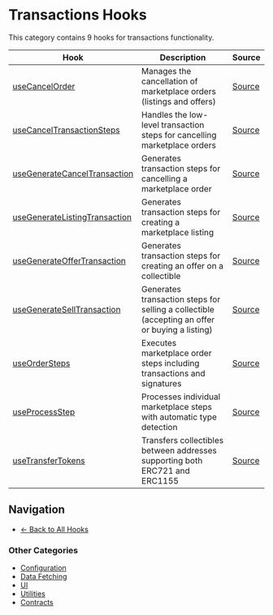 # Transactions Hooks

This category contains 9 hooks for transactions functionality.

| Hook | Description | Source |
|------|-------------|--------|
| [useCancelOrder](./useCancelOrder.md) | Manages the cancellation of marketplace orders (listings and offers) | [Source](../../../react/hooks/transactions/useCancelOrder.tsx) |
| [useCancelTransactionSteps](./useCancelTransactionSteps.md) | Handles the low-level transaction steps for cancelling marketplace orders | [Source](../../../react/hooks/transactions/useCancelTransactionSteps.tsx) |
| [useGenerateCancelTransaction](./useGenerateCancelTransaction.md) | Generates transaction steps for cancelling a marketplace order | [Source](../../../react/hooks/transactions/useGenerateCancelTransaction.tsx) |
| [useGenerateListingTransaction](./useGenerateListingTransaction.md) | Generates transaction steps for creating a marketplace listing | [Source](../../../react/hooks/transactions/useGenerateListingTransaction.tsx) |
| [useGenerateOfferTransaction](./useGenerateOfferTransaction.md) | Generates transaction steps for creating an offer on a collectible | [Source](../../../react/hooks/transactions/useGenerateOfferTransaction.tsx) |
| [useGenerateSellTransaction](./useGenerateSellTransaction.md) | Generates transaction steps for selling a collectible (accepting an offer or buying a listing) | [Source](../../../react/hooks/transactions/useGenerateSellTransaction.tsx) |
| [useOrderSteps](./useOrderSteps.md) | Executes marketplace order steps including transactions and signatures | [Source](../../../react/hooks/transactions/useOrderSteps.tsx) |
| [useProcessStep](./useProcessStep.md) | Processes individual marketplace steps with automatic type detection | [Source](../../../react/hooks/transactions/useProcessStep.ts) |
| [useTransferTokens](./useTransferTokens.md) | Transfers collectibles between addresses supporting both ERC721 and ERC1155 | [Source](../../../react/hooks/transactions/useTransferTokens.tsx) |

## Navigation

- [← Back to All Hooks](../README.md)

### Other Categories

- [Configuration](../config/)
- [Data Fetching](../data/)
- [UI](../ui/)
- [Utilities](../utils/)
- [Contracts](../contracts/)
